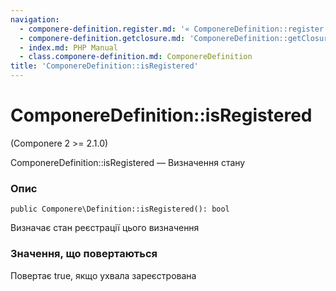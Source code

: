 ```yaml
---
navigation:
  - componere-definition.register.md: '« ComponereDefinition::register'
  - componere-definition.getclosure.md: 'ComponereDefinition::getClosure »'
  - index.md: PHP Manual
  - class.componere-definition.md: ComponereDefinition
title: 'ComponereDefinition::isRegistered'
---
```

# ComponereDefinition::isRegistered

(Componere 2 >= 2.1.0)

ComponereDefinition::isRegistered — Визначення стану

### Опис

```methodsynopsis
public Componere\Definition::isRegistered(): bool
```

Визначає стан реєстрації цього визначення

### Значення, що повертаються

Повертає true, якщо ухвала зареєстрована
